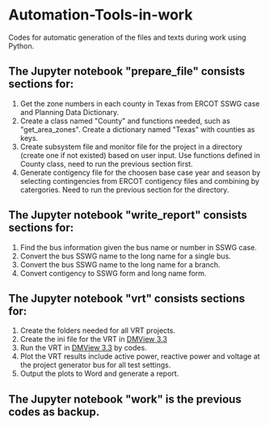# Automation-Tools-in-work
Codes for automatic generation of the files and texts during work using Python.
## The Jupyter notebook "prepare_file" consists sections for:
1. Get the zone numbers in each county in Texas from ERCOT SSWG case and Planning Data Dictionary.
2. Create a class named "County" and functions needed, such as "get_area_zones". Create a dictionary named "Texas" with counties as keys.
3. Create subsystem file and monitor file for the project in a directory (create one if not existed) based on user input. Use functions defined in County class, need to run the previous section first.
4. Generate contigency file for the choosen base case year and season by selecting contingencies from ERCOT contigency files and combining by catergories. Need to run the previous section for the directory.
## The Jupyter notebook "write_report" consists sections for:
1. Find the bus information given the bus name or number in SSWG case.
2. Convert the bus SSWG name to the long name for a single bus.
3. Convert the bus SSWG name to the long name for a branch.
4. Convert contigency to SSWG form and long name form.
## The Jupyter notebook "vrt" consists sections for:
1. Create the folders needed for all VRT projects.
2. Create the ini file for the VRT in [DMView 3.3](https://sites.google.com/view/dmview/home)
3. Run the VRT in [DMView 3.3](https://sites.google.com/view/dmview/home) by codes.
4. Plot the VRT results include active power, reactive power and voltage at the project generator bus for all test settings.
5. Output the plots to Word and generate a report.
## The Jupyter notebook "work" is the previous codes as backup.
